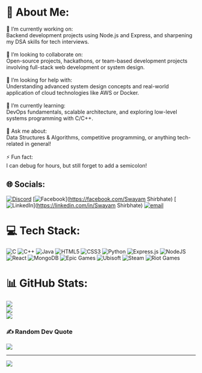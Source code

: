 # 💫 About Me:
🔭 I’m currently working on:<br>Backend development projects using Node.js and Express, and sharpening my DSA skills for tech interviews.<br><br>👯 I’m looking to collaborate on:<br>Open-source projects, hackathons, or team-based development projects involving full-stack web development or system design.<br><br>🤝 I’m looking for help with:<br>Understanding advanced system design concepts and real-world application of cloud technologies like AWS or Docker.<br><br>🌱 I’m currently learning:<br>DevOps fundamentals, scalable architecture, and exploring low-level systems programming with C/C++.<br><br>💬 Ask me about:<br>Data Structures & Algorithms, competitive programming, or anything tech-related in general!<br><br>⚡ Fun fact:<br>I can debug for hours, but still forget to add a semicolon!


## 🌐 Socials:
[![Discord](https://img.shields.io/badge/Discord-%237289DA.svg?logo=discord&logoColor=white)](https://discord.gg/https://discord.gg/Z8Y2maTa) [![Facebook](https://img.shields.io/badge/Facebook-%231877F2.svg?logo=Facebook&logoColor=white)](https://facebook.com/Swayam Shirbhate) [![LinkedIn](https://img.shields.io/badge/LinkedIn-%230077B5.svg?logo=linkedin&logoColor=white)](https://linkedin.com/in/Swayam Shirbhate) [![email](https://img.shields.io/badge/Email-D14836?logo=gmail&logoColor=white)](mailto:shirbhateswayam3@gmail.com) 

# 💻 Tech Stack:
![C](https://img.shields.io/badge/c-%2300599C.svg?style=for-the-badge&logo=c&logoColor=white) ![C++](https://img.shields.io/badge/c++-%2300599C.svg?style=for-the-badge&logo=c%2B%2B&logoColor=white) ![Java](https://img.shields.io/badge/java-%23ED8B00.svg?style=for-the-badge&logo=openjdk&logoColor=white) ![HTML5](https://img.shields.io/badge/html5-%23E34F26.svg?style=for-the-badge&logo=html5&logoColor=white) ![CSS3](https://img.shields.io/badge/css3-%231572B6.svg?style=for-the-badge&logo=css3&logoColor=white) ![Python](https://img.shields.io/badge/python-3670A0?style=for-the-badge&logo=python&logoColor=ffdd54) ![Express.js](https://img.shields.io/badge/express.js-%23404d59.svg?style=for-the-badge&logo=express&logoColor=%2361DAFB) ![NodeJS](https://img.shields.io/badge/node.js-6DA55F?style=for-the-badge&logo=node.js&logoColor=white) ![React](https://img.shields.io/badge/react-%2320232a.svg?style=for-the-badge&logo=react&logoColor=%2361DAFB) ![MongoDB](https://img.shields.io/badge/MongoDB-%234ea94b.svg?style=for-the-badge&logo=mongodb&logoColor=white) ![Epic Games](https://img.shields.io/badge/epicgames-%23313131.svg?style=for-the-badge&logo=epicgames&logoColor=white) ![Ubisoft](https://img.shields.io/badge/Ubisoft-%23F5F5F5.svg?style=for-the-badge&logo=Ubisoft&logoColor=black) ![Steam](https://img.shields.io/badge/steam-%23000000.svg?style=for-the-badge&logo=steam&logoColor=white) ![Riot Games](https://img.shields.io/badge/riotgames-D32936.svg?style=for-the-badge&logo=riotgames&logoColor=white)
# 📊 GitHub Stats:
![](https://github-readme-stats.vercel.app/api?username=Swayamo&theme=aura&hide_border=false&include_all_commits=true&count_private=false)<br/>
![](https://nirzak-streak-stats.vercel.app/?user=Swayamo&theme=aura&hide_border=false)<br/>
![](https://github-readme-stats.vercel.app/api/top-langs/?username=Swayamo&theme=aura&hide_border=false&include_all_commits=true&count_private=false&layout=compact)

### ✍️ Random Dev Quote
![](https://quotes-github-readme.vercel.app/api?type=horizontal&theme=radical)

---
[![](https://visitcount.itsvg.in/api?id=Swayamo&icon=0&color=0)](https://visitcount.itsvg.in)

<!-- Proudly created with GPRM ( https://gprm.itsvg.in ) -->
